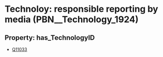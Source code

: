# Technoloy: __responsible reporting by media__ (PBN__Technology_1924)

## Property: has_TechnologyID

* [Q11033](Q11033)

